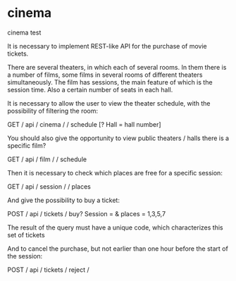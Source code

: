 cinema
======

cinema test

It is necessary to implement REST-like API for the purchase of movie tickets.

There are several theaters, in which each of several rooms. In them there is a number of films, some films in several rooms of different theaters simultaneously. The film has sessions, the main feature of which is the session time. Also a certain number of seats in each hall.

It is necessary to allow the user to view the theater schedule, with the possibility of filtering the room:

GET / api / cinema / <name Cinema> / schedule [? Hall = hall number]

You should also give the opportunity to view public theaters / halls there is a specific film?

GET / api / film / <movie name> / schedule

Then it is necessary to check which places are free for a specific session:

GET / api / session / <id session> / places

And give the possibility to buy a ticket:

POST / api / tickets / buy? Session = <id session> & places = 1,3,5,7

The result of the query must have a unique code, which characterizes this set of tickets

And to cancel the purchase, but not earlier than one hour before the start of the session:

POST / api / tickets / reject / <unique ID>
